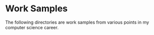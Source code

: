 # Work Samples


The following directories are work samples from various points in my computer science career.
